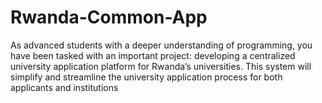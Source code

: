 # Rwanda-Common-App
As advanced students with a deeper understanding of programming, you have been tasked with an important project: developing a centralized university application platform for Rwanda’s universities. This system will simplify and streamline the university application process for both applicants and institutions
